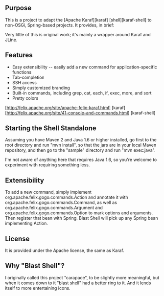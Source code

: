 Purpose
-------

This is a project to adapt the [Apache Karaf][karaf] [shell][karaf-shell] to non-OSGi, Spring-based projects.  It provides, in brief:

Very little of this is original work; it's mainly a wrapper around Karaf and JLine. 

Features
--------

* Easy extensibility -- easily add a new command for application-specific functions
* Tab-completion
* SSH access
* Simply customized branding
* Built-in commands, including grep, cat, each, if, exec, more, and sort
* Pretty colors

[http://felix.apache.org/site/apache-felix-karaf.html] [karaf]
[http://felix.apache.org/site/41-console-and-commands.html] [karaf-shell]

Starting the Shell Standalone
-----------------------------

Assuming you have Maven 2 and Java 1.6 or higher installed, go first to the root directory and run "mvn install", so that the jars are in your local Maven repository, and then go to the "sample" directory and run "mvn exec:java".

I'm not aware of anything here that requires Java 1.6, so you're welcome to experiment with requiring something less.



Extensibility
-------------
To add a new command, simply implement org.apache.felix.gogo.commands.Action and annotate it with org.apache.felix.gogo.commands.Command, as well as org.apache.felix.gogo.commands.Argument and org.apache.felix.gogo.commands.Option to mark options and arguments. 
Then register that bean with Spring.  Blast Shell will pick up any Spring bean implementing Action. 

License
-------

It is provided under the Apache license, the same as Karaf.

Why "Blast Shell"? 
------------------

I originally called this project "carapace", to be slightly more meaningful, but when it comes down to it "blast shell" had a better ring to it. And it lends itself to more entertaining icons. 

